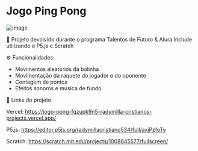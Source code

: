 # Jogo Ping Pong

![image](https://github.com/radymillacristiano/Jogo_Ping_Pong/assets/88601069/1aac3f29-2d6a-43a2-84b0-1c3e417727d9)

🎯 Projeto devolvido durante o programa Talentos de Futuro & Alura Include utilizando o P5.js e Scratch

⚙️ Funcionalidades:
-  Movimentos aleatórios da bolinha
-  Movimentação da raquete do jogador e do oponente
-  Contagem de pontos
-  Efeitos sonoros e música de fundo

📌 Links do projeto

Vercel: https://jogo-pong-fqzupk9n5-radymilla-cristianos-projects.vercel.app/

P5.js: https://editor.p5js.org/radymillacristiano534/full/axjPzfoTy

Scratch: https://scratch.mit.edu/projects/1008645577/fullscreen/
